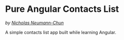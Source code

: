 # Pure Angular Contacts List

_by [Nicholas Neumann-Chun](https://babelthuap.github.io/)_

A simple contacts list app built while learning Angular.